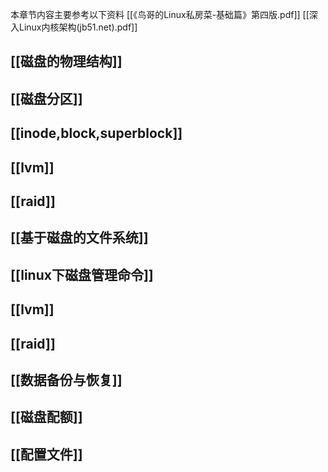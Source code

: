 本章节内容主要参考以下资料
[[《鸟哥的Linux私房菜-基础篇》第四版.pdf]]
[[深入Linux内核架构(jb51.net).pdf]]


## [[磁盘的物理结构]]

## [[磁盘分区]]

## [[inode,block,superblock]]

## [[lvm]]

## [[raid]]

## [[基于磁盘的文件系统]]


## [[linux下磁盘管理命令]]


## [[lvm]]

## [[raid]]


## [[数据备份与恢复]]


## [[磁盘配额]]


## [[配置文件]]
